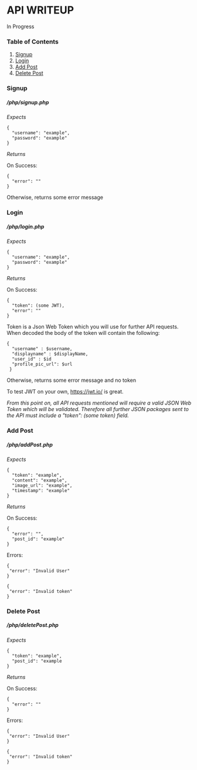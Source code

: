 # API WRITEUP

In Progress

### Table of Contents
1. [ Signup ](#signup)
2. [ Login ](#login)
3. [ Add Post ](#addpost)
4. [ Delete Post ](#deletepost)


<a name="signup"></a>
### Signup
##### /php/signup.php

*Expects*
  ```
  {
    "username": "example",
    "password": "example"
  }
  ```
*Returns*

On Success: 

  ```
  {
    "error": ""
  }
  ```
Otherwise, returns some error message

<a name="login"></a>
### Login
##### /php/login.php
*Expects*
  ```
  {
    "username": "example",
    "password": "example"
  }
  ```
*Returns*

On Success:
  ```
  {
    "token": (some JWT),
    "error": ""
  }
  ```
Token is a Json Web Token which you will use for further API requests. 
When decoded the body of the token will contain the following:     
```
{
  "username" : $username,
  "displayname" : $displayName,
  "user_id" : $id
  "profile_pic_url": $url
 }
 ```
Otherwise, returns some error message and no token

To test JWT on your own, https://jwt.io/ is great. 

*From this point on, all API requests mentioned will require a valid JSON Web Token which will be validated. Therefore all further JSON packages sent to the API must include a "token": (some token) field.*

<a name="addpost"></a>
### Add Post
##### /php/addPost.php

*Expects*
  ```
  {  
    "token": "example",
    "content": "example",
    "image_url": "example",
    "timestamp": "example"
  }
  ```
  *Returns*
  
  On Success:
  ```
  {  
    "error": "",
    "post_id": "example"
  }
  ```
  
  Errors:
  
   ```
  {  
    "error": "Invalid User"
  }
  ```
  
   ```
  {  
    "error": "Invalid token"
  }
  ```
  
<a name="deletepost"></a>
### Delete Post
##### /php/deletePost.php

*Expects* 

```
{
  "token": "example",
  "post_id": "example
}
```

*Returns*

On Success:
```
{
  "error": ""
}
```


Errors:
  
   ```
  {  
    "error": "Invalid User"
  }
  ```
  
   ```
  {  
    "error": "Invalid token"
  }
  ```

